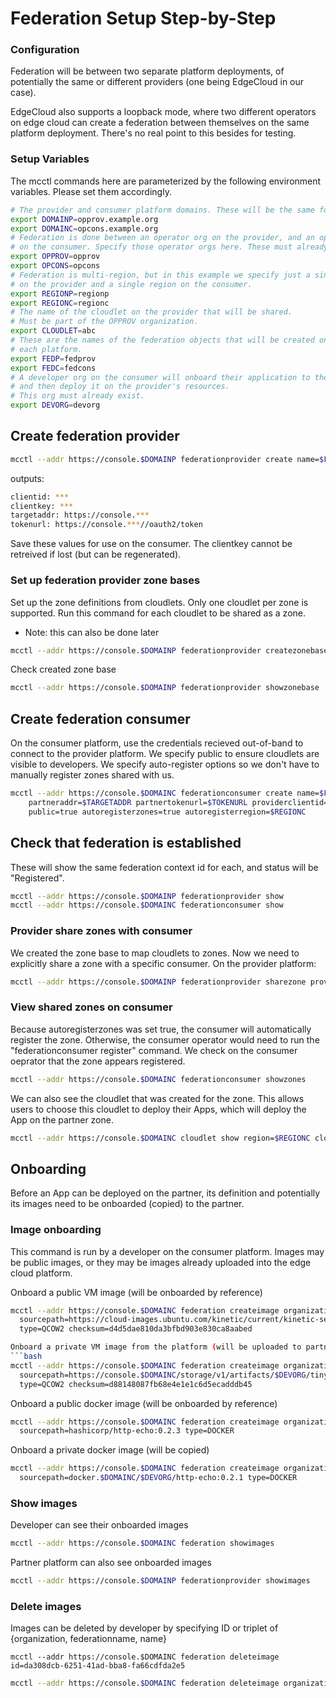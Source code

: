 # Federation Setup Step-by-Step

### Configuration

Federation will be between two separate platform deployments,
of potentially the same or different providers (one being EdgeCloud in our case).

EdgeCloud also supports a loopback mode, where two different operators on
edge cloud can create a federation between themselves on the same platform deployment.
There's no real point to this besides for testing.

### Setup Variables

The mcctl commands here are parameterized by the following environment variables.
Please set them accordingly.

```bash
# The provider and consumer platform domains. These will be the same for loopback mode.
export DOMAINP=opprov.example.org
export DOMAINC=opcons.example.org
# Federation is done between an operator org on the provider, and an operator org
# on the consumer. Specify those operator orgs here. These must already exist.
export OPPROV=opprov
export OPCONS=opcons
# Federation is multi-region, but in this example we specify just a single region
# on the provider and a single region on the consumer.
export REGIONP=regionp
export REGIONC=regionc
# The name of the cloudlet on the provider that will be shared.
# Must be part of the OPPROV organization.
export CLOUDLET=abc
# These are the names of the federation objects that will be created on
# each platform.
export FEDP=fedprov
export FEDC=fedcons
# A developer org on the consumer will onboard their application to the provider
# and then deploy it on the provider's resources.
# This org must already exist.
export DEVORG=devorg
```

## Create federation provider
```bash
mcctl --addr https://console.$DOMAINP federationprovider create name=$FEDP operatorid=$OPPROV regions=$REGIONP
```
outputs:
```bash
clientid: ***
clientkey: ***
targetaddr: https://console.***
tokenurl: https://console.***//oauth2/token
```
Save these values for use on the consumer. The clientkey cannot be retreived if lost (but can be regenerated).

### Set up federation provider zone bases

Set up the zone definitions from cloudlets. Only one cloudlet per zone is supported.
Run this command for each cloudlet to be shared as a zone.
   - Note: this can also be done later
```bash
mcctl --addr https://console.$DOMAINP federationprovider createzonebase zoneid=$CLOUDLET operatorid=$OPPROV region=$REGIONP cloudlets=$CLOUDLET
```

Check created zone base
```bash
mcctl --addr https://console.$DOMAINP federationprovider showzonebase
```

## Create federation consumer

On the consumer platform, use the credentials recieved out-of-band to connect to the provider platform.
We specify public to ensure cloudlets are visible to developers.
We specify auto-register options so we don't have to manually register zones shared with us.
```bash
mcctl --addr https://console.$DOMAINC federationconsumer create name=$FEDC operatorid=$OPCONS \
	partneraddr=$TARGETADDR partnertokenurl=$TOKENURL providerclientid=$CLIENTID providerclientkey=$CLIENTKEY \
	public=true autoregisterzones=true autoregisterregion=$REGIONC
```

## Check that federation is established

These will show the same federation context id for each, and status will be "Registered".
```bash
mcctl --addr https://console.$DOMAINP federationprovider show
mcctl --addr https://console.$DOMAINC federationconsumer show
```

### Provider share zones with consumer

We created the zone base to map cloudlets to zones.
Now we need to explicitly share a zone with a specific consumer.
On the provider platform:
```bash
mcctl --addr https://console.$DOMAINP federationprovider sharezone providername=$FEDP zones=$CLOUDLET
```

### View shared zones on consumer

Because autoregisterzones was set true, the consumer will automatically register the zone.
Otherwise, the consumer operator would need to run the "federationconsumer register" command.
We check on the consumer oeprator that the zone appears registered.
```bash
mcctl --addr https://console.$DOMAINC federationconsumer showzones
```

We can also see the cloudlet that was created for the zone. This allows users to choose
this cloudlet to deploy their Apps, which will deploy the App on the partner zone.
```bash
mcctl --addr https://console.$DOMAINC cloudlet show region=$REGIONC cloudlet=$CLOUDLET federatedorg=$OPCONS
```

## Onboarding

Before an App can be deployed on the partner, its definition and potentially its images
need to be onboarded (copied) to the partner.

### Image onboarding

This command is run by a developer on the consumer platform.
Images may be public images, or they may be images already uploaded into the
edge cloud platform.

Onboard a public VM image (will be onboarded by reference)
```bash
mcctl --addr https://console.$DOMAINC federation createimage organization=$DEVORG federationname=$FEDC \
  sourcepath=https://cloud-images.ubuntu.com/kinetic/current/kinetic-server-cloudimg-amd64.img \
  type=QCOW2 checksum=d4d5dae810da3bfbd903e830ca8aabed

Onboard a private VM image from the platform (will be uploaded to partner)
```bash
mcctl --addr https://console.$DOMAINC federation createimage organization=$DEVORG federationname=$FEDC \
  sourcepath=https://console.$DOMAINC/storage/v1/artifacts/$DEVORG/tinycore2.iso \
  type=QCOW2 checksum=d88148087fb68e4e1e1c6d5ecadddb45
```

Onboard a public docker image (will be onboarded by reference)
```bash
mcctl --addr https://console.$DOMAINC federation createimage organization=$DEVORG federationname=$FEDC \
  sourcepath=hashicorp/http-echo:0.2.3 type=DOCKER
```

Onboard a private docker image (will be copied)
```bash
mcctl --addr https://console.$DOMAINC federation createimage organization=$DEVORG federationname=$FEDC \
  sourcepath=docker.$DOMAINC/$DEVORG/http-echo:0.2.1 type=DOCKER
```

### Show images

Developer can see their onboarded images
```bash
mcctl --addr https://console.$DOMAINC federation showimages
```

Partner platform can also see onboarded images
```bash
mcctl --addr https://console.$DOMAINP federationprovider showimages
```

### Delete images

Images can be deleted by developer by specifying ID or triplet of {organization, federationname, name}
```
mcctl --addr https://console.$DOMAINC federation deleteimage id=da308dcb-6251-41ad-bba8-fa66cdfda2e5
```

```bash
mcctl --addr https://console.$DOMAINC federation deleteimage organization=$DEVORG federationname=$FEDC name=tinycore2.iso
```
